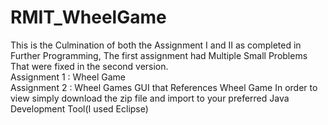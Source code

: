 # RMIT_WheelGame
This is the Culmination of both the Assignment I and II as completed in Further Programming, The first assignment had Multiple Small Problems That were fixed in the second version.<br>
Assignment 1 : Wheel Game<br>
Assignment 2 : Wheel Games GUI that References Wheel Game
In order to view simply download the zip file and import to your preferred Java Development Tool(I used Eclipse)
